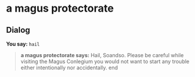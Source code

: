 # a magus protectorate
## Dialog

**You say:** `hail`



>**a magus protectorate says:** Hail, Soandso. Please be careful while visiting the Magus Conlegium you would not want to start any trouble either intentionally nor accidentally.
end
